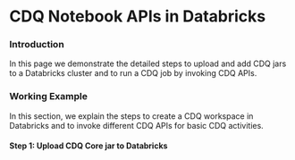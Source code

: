 # CDQ Notebook APIs in Databricks

### &#x20;Introduction

In this page we demonstrate the detailed steps to upload and add CDQ jars to a Databricks cluster and to run a CDQ job by invoking CDQ APIs.



### Working Example

In this section, we explain the steps to create a CDQ workspace in Databricks and to invoke different CDQ APIs for basic CDQ activities.



#### Step 1: Upload CDQ Core jar to Databricks

